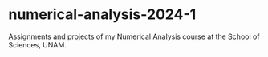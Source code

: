 # numerical-analysis-2024-1

Assignments and projects of my Numerical Analysis course at the School of Sciences, UNAM.
